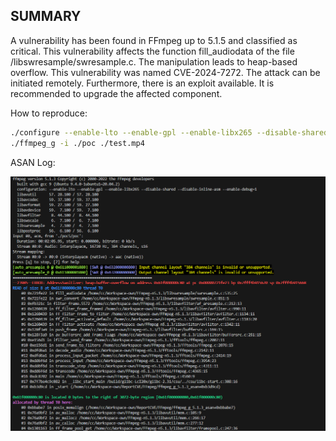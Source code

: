 ## SUMMARY

A vulnerability has been found in FFmpeg up to 5.1.5 and classified as critical. This vulnerability affects the function fill_audiodata of the file /libswresample/swresample.c. The manipulation leads to heap-based overflow. This vulnerability was named CVE-2024-7272. The attack can be initiated remotely. Furthermore, there is an exploit available. It is recommended to upgrade the affected component.


How to reproduce:


```bash
./configure --enable-lto --enable-gpl --enable-libx265 --disable-shared --disable-inline-asm --enable-debug=1
./ffmpeg_g -i ./poc ./test.mp4
```

ASAN Log:

![alt text](assets/image.png)